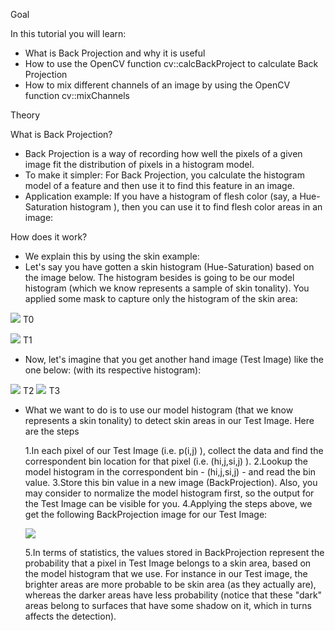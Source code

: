 Goal

In this tutorial you will learn:

* What is Back Projection and why it is useful
* How to use the OpenCV function cv::calcBackProject to calculate Back Projection
* How to mix different channels of an image by using the OpenCV function cv::mixChannels

Theory

What is Back Projection?

* Back Projection is a way of recording how well the pixels of a given image fit the distribution of pixels in a histogram model.
* To make it simpler: For Back Projection, you calculate the histogram model of a feature and then use it to find this feature in an image.
* Application example: If you have a histogram of flesh color (say, a Hue-Saturation histogram ), then you can use it to find flesh color areas in an image:

How does it work?

* We explain this by using the skin example:
* Let's say you have gotten a skin histogram (Hue-Saturation) based on the image below. The histogram besides is going to be our model histogram (which we know represents a sample of skin tonality). You applied some mask to capture only the histogram of the skin area:

![](https://docs.opencv.org/4.1.0/Back_Projection_Theory0.jpg)
T0

![](https://docs.opencv.org/4.1.0/Back_Projection_Theory1.jpg)
T1

* Now, let's imagine that you get another hand image (Test Image) like the one below: (with its respective histogram):

![](https://docs.opencv.org/4.1.0/Back_Projection_Theory2.jpg)
T2
![](https://docs.opencv.org/4.1.0/Back_Projection_Theory3.jpg)
T3

* What we want to do is to use our model histogram (that we know represents a skin tonality) to detect skin areas in our Test Image. Here are the steps
    
    1.In each pixel of our Test Image (i.e. p(i,j) ), collect the data and find the correspondent bin location for that pixel (i.e. (hi,j,si,j) ).
    2.Lookup the model histogram in the correspondent bin - (hi,j,si,j) - and read the bin value.
    3.Store this bin value in a new image (BackProjection). Also, you may consider to normalize the model histogram first, so the output for the Test Image can be visible for you.
    4.Applying the steps above, we get the following BackProjection image for our Test Image:

    ![](https://docs.opencv.org/4.1.0/Back_Projection_Theory4.jpg)

    5.In terms of statistics, the values stored in BackProjection represent the probability that a pixel in Test Image belongs to a skin area, based on the model histogram that we use. For instance in our Test image, the brighter areas are more probable to be skin area (as they actually are), whereas the darker areas have less probability (notice that these "dark" areas belong to surfaces that have some shadow on it, which in turns affects the detection).